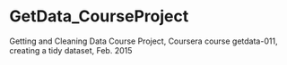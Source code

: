 # GetData_CourseProject
Getting and Cleaning Data Course Project, Coursera course getdata-011, creating a tidy dataset, Feb. 2015
